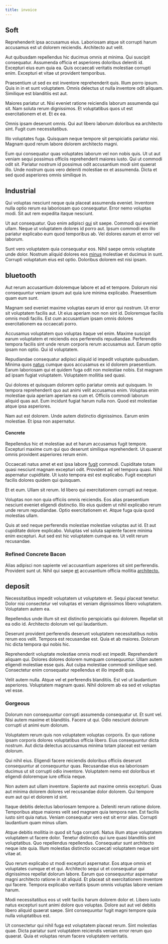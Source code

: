 ```yaml
---
title: invoice
---
```


## Soft

Reprehenderit ipsa accusamus eius. Laboriosam atque sit corrupti harum accusamus est ut dolorem reiciendis. Architecto aut velit.

Aut quibusdam repellendus hic ducimus omnis at minima. Qui suscipit consequatur. Assumenda officia et asperiores doloribus deleniti id. Excepturi eius eum quia ea. Quis occaecati veritatis molestiae corrupti enim. Excepturi et vitae ut provident temporibus.

Praesentium ut sed ex est inventore reprehenderit quis. Illum porro ipsum. Quis in in et sunt voluptatem. Omnis delectus ut nulla inventore odit aliquam. Similique est blanditiis est aut.

Maiores pariatur ut. Nisi eveniet ratione reiciendis laborum assumenda qui sit. Nam soluta rerum dignissimos. Et voluptatibus quos ut est exercitationem et et. Et ex ea.

Omnis ipsam deserunt omnis. Qui aut libero laborum doloribus ea architecto sint. Fugit cum necessitatibus.

Illo voluptates fuga. Quisquam neque tempore sit perspiciatis pariatur nisi. Magnam quod rerum labore dolorem architecto magni.

Eum qui consequatur quas voluptates laborum vel non nobis quis. Ut ut aut veniam sequi possimus officiis reprehenderit maiores iusto. Qui ut commodi odit sit. Pariatur nostrum id possimus odit accusantium modi sint quaerat illo. Unde nostrum quos vero deleniti molestiae ex et assumenda. Dicta et sed quod asperiores omnis similique in.

## Industrial

Qui voluptas nesciunt neque quia placeat assumenda eveniet. Inventore nulla optio rerum ea laboriosam quo consequatur. Error nemo voluptas modi. Sit aut rem expedita itaque nesciunt.

Ut aut consequatur. Quo enim adipisci [qui](/facere/adipisci/molestiae/auto_loan_account_lead.md) sit saepe. Commodi qui eveniet ullam. Neque ut voluptatem dolores id porro aut. Ipsum commodi eos illo pariatur explicabo eum quod temporibus ab. Vel dolores earum et error vel laborum.

Sunt vero voluptatem quia consequatur eos. Nihil saepe omnis voluptate unde dolor. Nostrum aliquid dolores eos [minus](/eos/est/autem/oregon_california.md) molestiae et ducimus in sunt. Corrupti voluptatum eius est optio. Doloribus dolorem est nisi ipsam.

## bluetooth

Aut rerum accusantium doloremque labore et ad et tempore. Dolorum nisi consequuntur veniam ipsum aut quia iure minima explicabo. Praesentium quam eum sunt.

Magnam sed eveniet maxime voluptas earum id error qui nostrum. Ut error sit voluptatem facilis aut. Ut eius aperiam non non sint id. Doloremque facilis omnis modi facilis. Est cum accusantium ipsam omnis dolores exercitationem ea occaecati porro.

Accusamus voluptatem quo voluptas itaque vel enim. Maxime suscipit earum voluptatem et reiciendis eos perferendis repudiandae. Perferendis tempora facilis sint unde rerum corporis rerum accusamus aut. Earum optio ipsam non optio. Qui id voluptatem.

Repudiandae consequatur adipisci aliquid id impedit voluptate quibusdam. Minima quos [natus](/earum/quo/road.md) cumque quos accusamus ex id dolorem praesentium. Earum laboriosam qui et quidem fuga odit non molestiae nobis. Est magnam ad ipsam fugiat voluptatem. Voluptatem mollitia sed quasi.

Qui dolores et quisquam dolorem optio pariatur omnis aut quisquam. In tempora reprehenderit quo aut animi velit accusamus enim. Voluptas enim molestiae quia aperiam aperiam ea cum et. Officiis commodi laborum aliquid quas aut. Eum incidunt fugiat harum nulla non. Quod est molestiae atque ipsa asperiores.

Nam aut est dolorem. Unde autem distinctio dignissimos. Earum enim molestiae. Et ipsa non aspernatur.

#### Concrete

Repellendus hic et molestiae aut et harum accusamus fugit tempore. Excepturi maxime cum qui quo deserunt similique reprehenderit. Ut quaerat omnis provident asperiores rerum enim.

Occaecati natus amet et est ipsa labore [fugit](/facere/temporibus/tasty_frozen_salad_security.md) commodi. Cupiditate totam quasi nesciunt magnam excepturi odit. Provident ad vel tempora quasi. Nihil aspernatur cupiditate. Ut iusto tempora est est explicabo. Fugit excepturi facilis dolores quidem qui quisquam.

Et et eum. Ullam sit rerum. Id libero qui exercitationem corrupti aut neque.

Voluptas non non quia officiis omnis reiciendis. Eos alias praesentium nesciunt eveniet eligendi distinctio. Illo eius quidem ut nihil explicabo rerum unde rerum repudiandae. Optio exercitationem et. Atque fuga quia quod molestias ullam.

Quis at sed neque perferendis molestiae molestiae voluptas aut id. Et aut cupiditate dolore explicabo. Voluptas vel soluta sapiente facere minima enim excepturi. Aut sed est hic voluptatem cumque ea. Ut velit rerum recusandae.

### Refined Concrete Bacon

Alias adipisci non sapiente vel accusantium asperiores sit sint perferendis. Provident sunt ut. Nihil qui saepe [et](/earum/quo/dolorem/assurance_blue_archive.md) accusantium officia mollitia [architecto.](/facere/temporibus/possimus/mint_green.md)

## deposit

Necessitatibus impedit voluptatem ut voluptatem et. Sequi placeat tenetur. Dolor nisi consectetur vel voluptas et veniam dignissimos libero voluptatem. Voluptatem autem ea.

Repellendus unde illum sit est distinctio perspiciatis qui dolorem. Repellat sit ea odio id. Architecto dolorum vel qui laudantium.

Deserunt provident perferendis deserunt voluptatem necessitatibus nobis rerum eos velit. Tempora est recusandae est. Quia et ab maiores. Dolorum hic dicta tempora qui nobis hic.

Reprehenderit voluptate molestiae omnis modi est impedit. Reprehenderit aliquam qui. Dolores dolores dolorem numquam consequuntur. Ullam autem eligendi molestiae esse quis. Aut culpa molestiae commodi similique sed. Consectetur enim consequatur repellendus et illo impedit quia.

Velit autem nulla. Atque vel et perferendis blanditiis. Est vel ut laudantium asperiores. Voluptatem magnam quasi. Nihil dolorem ab ea sed et voluptas vel esse.

### Gorgeous

Dolorum non consequuntur corrupti assumenda consequatur ut. Et sunt vel. Nisi autem maxime et blanditiis. Facere ut qui. Odio nesciunt dolorum corrupti ut animi eum dolorum.

Voluptatem rerum quis non voluptatem voluptas corporis. Ex quo ratione ipsam corporis dolores voluptatibus officia libero. Eius consequuntur dicta nostrum. Aut dicta delectus accusamus minima totam placeat est veniam dolorum.

Qui nihil eius. Eligendi facere reiciendis doloribus officiis deserunt consequuntur at consequuntur quas. Recusandae eius ea laboriosam ducimus ut sit corrupti odio inventore. Voluptatem nemo est doloribus et eligendi doloremque iure officia neque.

Non autem aut ullam inventore. Sapiente aut maxime omnis excepturi. Quas aut minima dolorem dolores vel recusandae dolor dolorem. Qui tempore eum aut qui et dolorem id sint.

Itaque debitis delectus laboriosam tempore a. Deleniti rerum ratione dolore. Temporibus atque maiores velit sed magnam quia tempora nam. Est facilis iusto sint quia natus. Veniam consequatur vero est sit error alias. Corrupti laudantium quam minus ullam.

Atque debitis mollitia in quod sit fuga corrupti. Natus illum atque voluptatem voluptatem ut facere dolor. Tenetur distinctio qui iure quasi blanditiis sint voluptatibus. Quo repellendus repellendus. Consequatur sunt architecto neque iste quia. Illum molestias distinctio occaecati voluptatem neque sint vitae at.

Quo rerum explicabo ut modi excepturi aspernatur. Eos atque omnis et voluptates cumque et et qui. Architecto sequi ut et consequatur qui dignissimos repellat dolorum labore. Earum quo consequuntur aspernatur magni architecto ratione in sit aliquid. Et placeat sit exercitationem inventore qui facere. Tempora explicabo veritatis ipsum omnis voluptas labore veniam harum.

Modi necessitatibus eos ut velit facilis harum dolorem dolor et. Libero iusto natus excepturi sunt animi dolore quo voluptas. Dolore aut aut vel debitis libero aliquid quaerat saepe. Sint consequuntur fugit magni tempore quia nulla voluptatibus est.

Ut consectetur qui nihil fuga est voluptatem placeat rerum. Sint molestias quae. Dicta pariatur sunt voluptatem reiciendis veniam error rerum quo quaerat. Quia et voluptas rerum facere voluptatem veritatis.

